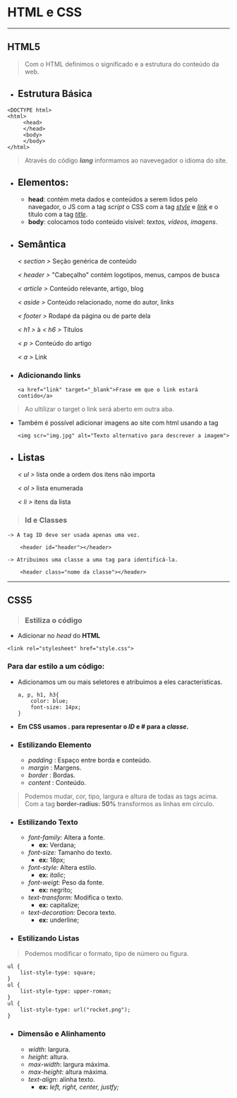 # HTML e CSS
---
## HTML5

>Com o HTML definimos o significado e a estrutura do conteúdo da web.
- ## Estrutura Básica
~~~
<DOCTYPE html>
<html>
     <head>
     </head>
     <body>
     </body>
</html>
~~~
>Através do código _**lang**_ informamos ao navevegador o idioma do site.
- ## Elementos:
  - **head**: contém meta dados e conteúdos a serem lidos pelo navegador, o JS com a tag *script* o CSS com a tag <ins>*style*</ins> e <ins>*link*</ins> e o título com a tag <ins>*title*</ins>.
  - **body**: colocamos todo conteúdo visível: *textos, vídeos, imagens*.
- ## Semântica
  *< section >* Seção genérica de conteúdo
  
  *< header >* "Cabeçalho" contém logotipos, menus, campos de busca

  *< article >* Conteúdo relevante, artigo, blog

  *< aside >* Conteúdo relacionado, nome do autor, links
  
  *< footer >* Rodapé da página ou de parte dela

  *< h1 >* à *< h6 >* Títulos

  *< p >* Conteúdo do artigo

  *< a >* Link
- ### Adicionando links
  ~~~
  <a href="link" target="_blank">Frase em que o link estará contido</a>
  ~~~
>Ao ultilizar o target o link será aberto em outra aba.
+ Também é possível adicionar imagens ao site com html usando a tag
  ~~~
  <img scr="img.jpg" alt="Texto alternativo para descrever a imagem"> 
  ~~~
- ## Listas
  *< ul >* lista onde a ordem dos itens não importa

  *< ol >* lista enumerada

  *< li >* itens da lista
>### Id e Classes
~~~
-> A tag ID deve ser usada apenas uma vez.

    <header id="header"></header>

-> Atribuimos uma classe a uma tag para identificá-la.

    <header class="nome da classe"></header>
~~~
---
## CSS5
> ### Estiliza o código
  - Adicionar no *head* do **HTML**
  ~~~
  <link rel="stylesheet" href="style.css">
  ~~~
### Para dar estilo a um código:
- Adicionamos um ou mais seletores e atribuimos a eles características.
  ~~~
  a, p, h1, h3{
      color: blue;
      font-size: 14px;
  }
  ~~~
- **Em CSS usamos . para representar o *ID* e **#** para a *classe*.**

- ### Estilizando Elemento
  - *padding* : Espaço entre borda e conteúdo.
  - *margin* : Margens.
  - *border* : Bordas.
  - *content* : Conteúdo.
>Podemos mudar, cor, tipo, largura e altura de todas as tags acima. Com a tag **border-radius: 50%** transformos as linhas em círculo.
- ### Estilizando Texto
  - *font-family:* Altera a fonte.
     - **ex:** Verdana;
  - *font-size:* Tamanho do texto.
    - **ex:** 18px;
  - *font-style:* Altera estilo. 
    - **ex:** *italic*;
  - *font-weigt:* Peso da fonte.
     - **ex:** negrito;
  - *text-transform:* Modifica o texto.
     - **ex:** capitalize;
  - *text-decoration:* Decora texto.
     - **ex:** underline;
- ### Estilizando Listas
>Podemos modificar o formato, tipo de número ou figura.
~~~
ul {
    list-style-type: square;
}
ol {
    list-style-type: upper-roman;
}
ul {
    list-style-type: url("rocket.png");
}
~~~
- ### Dimensão e Alinhamento
  - *width*: largura.
  - *height*: altura.
  - *max-width*: largura máxima.
  - *max-height*: altura máxima.
  - *text-align*: alinha texto.
    - **ex:** *left, right, center, justfy;*